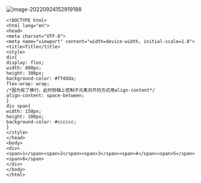 ![image-20220924152919188](https://manv-typora.oss-cn-hangzhou.aliyuncs.com/typora-imgimage-20220924152919188.png)

```
<!DOCTYPE html>
<html lang="en">
<head>
<meta charset="UTF-8">
<meta name="viewport" content="width=device-width, initial-scale=1.0">
<title>Title</title>
<style>
div{
display: flex;
width: 800px;
height: 300px;
background-color: #ffddda;
flex-wrap: wrap;
/*因为有了换行，此时侧轴上控制子元素对齐的方式用align-content*/
align-content: space-between;
}
div span{
width: 150px;
height: 100px;
background-color: #cccccc;
}
</style>
</head>
<body>
<div>
<span>1</span><span>2</span><span>3</span><span>4</span><span>5</span><span>6</span>
</div>
</body>
</html>
```

